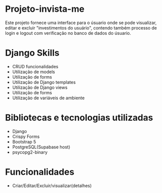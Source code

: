 # Projeto-invista-me
Este projeto fornece uma interface para o úsuario onde se pode visualizar, editar e excluir "investimentos do usuário", contendo também processo de login e logout com verificação  no banco de dados do úsuario.

# Django Skills
* CRUD funcionalidades 
* Utilização de models
* Utilização de forms
* Utilização de Django templates
* Utilização de Django views
* Utilização de forms
* Utilização de variáveis ​​de ambiente

# Bibliotecas e tecnologias utilizadas
* Django
* Crispy Forms
* Bootstrap 5
* PostgreSQL(Supabase host)
* psycopg2-binary

# Funcionalidades
* Criar/Editar/Excluir/visualizar(detalhes)